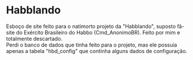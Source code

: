 # Habblando
Esboço de site feito para o natimorto projeto da "Habblando", suposto fã-site do Exército Brasileiro do Habbo (Cmd_AnonimoBR). Feito por mim e totalmente descartado.<br>
Perdi o banco de dados que tinha feito para o projeto, mas ele possuía apenas a tabela "hbd_config" que continha alguns dados de configuração.
